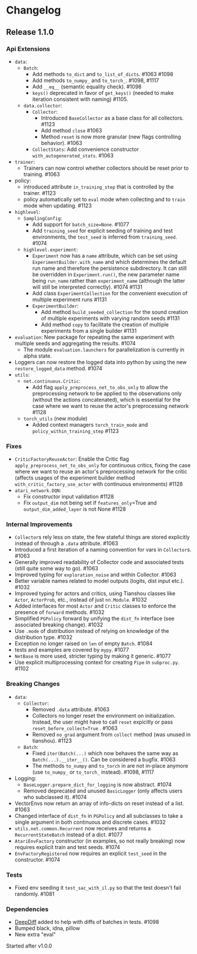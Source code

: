 # Changelog

## Release 1.1.0

### Api Extensions
- `data`:
  - `Batch`:
    - Add methods `to_dict` and `to_list_of_dicts`. #1063 #1098
    - Add methods `to_numpy_` and `to_torch_`. #1098, #1117
    - Add `__eq__` (semantic equality check). #1098
    - `keys()` deprecated in favor of `get_keys()` (needed to make iteration consistent with naming) #1105.
  - `data.collector`:
    - `Collector`:
      - Introduced `BaseCollector` as a base class for all collectors. #1123
      - Add method `close` #1063
      - Method `reset` is now more granular (new flags controlling behavior). #1063
    - `CollectStats`: Add convenience constructor `with_autogenerated_stats`. #1063
- `trainer`:
  - Trainers can now control whether collectors should be reset prior to training. #1063
- policy:
  - introduced attribute `in_training_step` that is controlled by the trainer. #1123
  - policy automatically set to `eval` mode when collecting and to `train` mode when updating. #1123
- `highlevel`:
  - `SamplingConfig`:
    - Add support for `batch_size=None`. #1077 
    - Add `training_seed` for explicit seeding of training and test environments, the `test_seed` is inferred from `training_seed`. #1074
  - `highlevel.experiment`: 
     - `Experiment` now has a `name` attribute, which can be set using `ExperimentBuilder.with_name` and 
       which determines the default run name and therefore the persistence subdirectory.
       It can still be overridden in `Experiment.run()`, the new parameter name being `run_name` rather than
       `experiment_name` (although the latter will still be interpreted correctly). #1074 #1131
     - Add class `ExperimentCollection` for the convenient execution of multiple experiment runs #1131
     - `ExperimentBuilder`: 
         - Add method `build_seeded_collection` for the sound creation of multiple
           experiments with varying random seeds #1131
         - Add method `copy` to facilitate the creation of multiple experiments from a single builder #1131
- `evaluation`: New package for repeating the same experiment with multiple seeds and aggregating the results. #1074
  - The module `evaluation.launchers` for parallelization is currently in alpha state. 
- Loggers can now restore the logged data into python by using the new `restore_logged_data` method. #1074
- `utils`:
  - `net.continuous.Critic`:
    - Add flag `apply_preprocess_net_to_obs_only` to allow the
      preprocessing network to be applied to the observations only (without
      the actions concatenated), which is essential for the case where we want
      to reuse the actor's preprocessing network #1128
  - `torch_utils` (new module)
    - Added context managers `torch_train_mode` and `policy_within_training_step` #1123

### Fixes
- `CriticFactoryReuseActor`: Enable the Critic flag `apply_preprocess_net_to_obs_only` for continuous critics, 
  fixing the case where we want to reuse an actor's preprocessing network for the critic (affects usages
  of the experiment builder method `with_critic_factory_use_actor` with continuous environments) #1128
- `atari_network.DQN`:
  - Fix constructor input validation #1128
  - Fix `output_dim` not being set if `features_only`=True and `output_dim_added_layer` is not None #1128

### Internal Improvements
- `Collector`s rely less on state, the few stateful things are stored explicitly instead of through a `.data` attribute. #1063
- Introduced a first iteration of a naming convention for vars in `Collector`s. #1063
- Generally improved readability of Collector code and associated tests (still quite some way to go). #1063
- Improved typing for `exploration_noise` and within Collector. #1063
- Better variable names related to model outputs (logits, dist input etc.). #1032
- Improved typing for actors and critics, using Tianshou classes like `Actor`, `ActorProb`, etc., 
instead of just `nn.Module`. #1032
- Added interfaces for most `Actor` and `Critic` classes to enforce the presence of `forward` methods. #1032
- Simplified `PGPolicy` forward by unifying the `dist_fn` interface (see associated breaking change). #1032
- Use `.mode` of distribution instead of relying on knowledge of the distribution type. #1032
- Exception no longer raised on `len` of empty `Batch`. #1084
- tests and examples are covered by `mypy`. #1077
- `NetBase` is more used, stricter typing by making it generic. #1077
- Use explicit multiprocessing context for creating `Pipe` in `subproc.py`. #1102

### Breaking Changes
- `data`:
  - `Collector`:
    - Removed `.data` attribute. #1063
    - Collectors no longer reset the environment on initialization. 
      Instead, the user might have to call `reset` expicitly or pass `reset_before_collect=True` . #1063
    - Removed `no_grad` argument from `collect` method (was unused in tianshou). #1123
  - `Batch`:
    - Fixed `iter(Batch(...)` which now behaves the same way as `Batch(...).__iter__()`. 
      Can be considered a bugfix. #1063
    - The methods `to_numpy` and `to_torch` in are not in-place anymore 
      (use `to_numpy_` or `to_torch_` instead). #1098, #1117
- Logging:
  - `BaseLogger.prepare_dict_for_logging` is now abstract. #1074
  - Removed deprecated and unused `BasicLogger` (only affects users who subclassed it). #1074
- VectorEnvs now return an array of info-dicts on reset instead of a list. #1063
- Changed interface of `dist_fn` in `PGPolicy` and all subclasses to take a single argument in both
continuous and discrete cases. #1032
- `utils.net.common.Recurrent` now receives and returns a `RecurrentStateBatch` instead of a dict. #1077
- `AtariEnvFactory` constructor (in examples, so not really breaking) now requires explicit train and test seeds. #1074
- `EnvFactoryRegistered` now requires an explicit `test_seed` in the constructor. #1074


### Tests
- Fixed env seeding it `test_sac_with_il.py` so that the test doesn't fail randomly. #1081

### Dependencies
- [DeepDiff](https://github.com/seperman/deepdiff) added to help with diffs of batches in tests. #1098
- Bumped black, idna, pillow
- New extra "eval"

Started after v1.0.0
